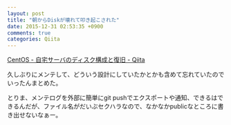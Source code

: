 ```yaml
---
layout: post
title: "朝からDiskが壊れて叩き起こされた"
date: 2015-12-31 02:53:35 +0900
comments: true
categories: Qiita
---
```


[CentOS - 自宅サーバのディスク構成と復旧 - Qiita](http://qiita.com/PharaohKJ/items/2741b681cf3bc8c2c5a0)

久しぶりにメンテして、どういう設計にしていたかとかも含めて忘れていたのでいったんまとめた。

とりま、メンテログを外部に簡単にgit pushでエクスポートや通知、できるはできるんだが、ファイル名がだいぶセクハラなので、なかなかpublicなところに書き出せないなぁー。
